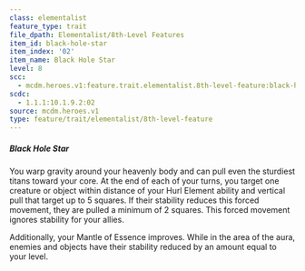 ```yaml
---
class: elementalist
feature_type: trait
file_dpath: Elementalist/8th-Level Features
item_id: black-hole-star
item_index: '02'
item_name: Black Hole Star
level: 8
scc:
  - mcdm.heroes.v1:feature.trait.elementalist.8th-level-feature:black-hole-star
scdc:
  - 1.1.1:10.1.9.2:02
source: mcdm.heroes.v1
type: feature/trait/elementalist/8th-level-feature
---
```


##### Black Hole Star

You warp gravity around your heavenly body and can pull even the sturdiest titans toward your core. At the end of each of your turns, you target one creature or object within distance of your Hurl Element ability and vertical pull that target up to 5 squares. If their stability reduces this forced movement, they are pulled a minimum of 2 squares. This forced movement ignores stability for your allies.

Additionally, your Mantle of Essence improves. While in the area of the aura, enemies and objects have their stability reduced by an amount equal to your level.
